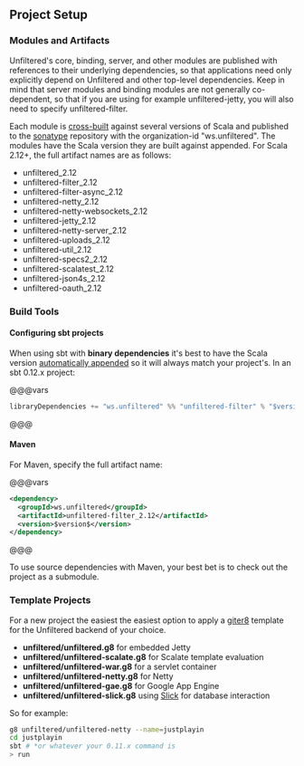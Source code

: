 Project Setup
-------------

### Modules and Artifacts

Unfiltered's core, binding, server, and other modules are published
with references to their underlying dependencies, so that applications
need only explicitly depend on Unfiltered and other top-level
dependencies. Keep in mind that server modules and binding modules are
not generally co-dependent, so that if you are using for example
unfiltered-jetty, you will also need to specify unfiltered-filter.

Each module is [cross-built][sbt] against several versions of Scala
and published to the [sonatype][sonatype] repository with the
organization-id "ws.unfiltered". The modules have the Scala version
they are built against appended. For Scala 2.12+, the full artifact
names are as follows:

* unfiltered_2.12
* unfiltered-filter_2.12
* unfiltered-filter-async_2.12
* unfiltered-netty_2.12
* unfiltered-netty-websockets_2.12
* unfiltered-jetty_2.12
* unfiltered-netty-server_2.12
* unfiltered-uploads_2.12
* unfiltered-util_2.12
* unfiltered-specs2_2.12
* unfiltered-scalatest_2.12
* unfiltered-json4s_2.12
* unfiltered-oauth_2.12

[sonatype]: https://oss.sonatype.org/content/repositories/releases/ws/unfiltered/
[sbt]: http://www.scala-sbt.org/release/docs/Cross-Build.html

### Build Tools

#### Configuring sbt projects

When using sbt with **binary dependencies** it's best to have the
Scala version [automatically appended][sbt] so it will always match
your project's. In an sbt 0.12.x project:

@@@vars
```scala
libraryDependencies += "ws.unfiltered" %% "unfiltered-filter" % "$version$"
```
@@@


#### Maven

For Maven, specify the full artifact name:

@@@vars
```xml
<dependency>
  <groupId>ws.unfiltered</groupId>
  <artifactId>unfiltered-filter_2.12</artifactId>
  <version>$version$</version>
</dependency>
```
@@@

To use source dependencies with Maven, your best bet is to check out
the project as a submodule.

### Template Projects

For a new project the easiest the easiest option to apply a
[giter8][g8] template for the Unfiltered backend of your choice.

* **unfiltered/unfiltered.g8** for embedded Jetty
* **unfiltered/unfiltered-scalate.g8** for Scalate template evaluation
* **unfiltered/unfiltered-war.g8** for a servlet container
* **unfiltered/unfiltered-netty.g8** for Netty
* **unfiltered/unfiltered-gae.g8** for Google App Engine
* **unfiltered/unfiltered-slick.g8** using [Slick][slick] for database interaction

[slick]: http://slick.lightbend.com/

So for example:

```sh
g8 unfiltered/unfiltered-netty --name=justplayin
cd justplayin
sbt # *or whatever your 0.11.x command is
> run
```

[g8]: https://github.com/foundweekends/giter8
